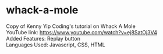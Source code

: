 # whack-a-mole
Copy of Kenny Yip Coding's tutorial on Whack A Mole<br/> 
YouTube link: https://www.youtube.com/watch?v=ej8SatOj3V4<br/>
Added Features: Replay button<br/> 
Languages Used: Javascript, CSS, HTML
